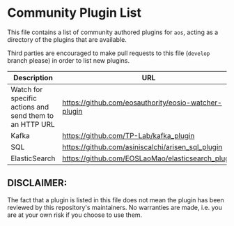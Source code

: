 # Community Plugin List

This file contains a list of community authored plugins for `aos`, acting as a directory of the plugins that are available.

Third parties are encouraged to make pull requests to this file (`develop` branch please) in order to list new plugins.

| Description | URL |
| ----------- | --- |
| Watch for specific actions and send them to an HTTP URL | https://github.com/eosauthority/eosio-watcher-plugin |
| Kafka | https://github.com/TP-Lab/kafka_plugin |
| SQL | https://github.com/asiniscalchi/arisen_sql_plugin |
| ElasticSearch | https://github.com/EOSLaoMao/elasticsearch_plugin |

## DISCLAIMER:

The fact that a plugin is listed in this file does not mean the plugin has been reviewed by this repository's maintainers.  No warranties are made, i.e. you are at your own risk if you choose to use them.
